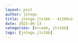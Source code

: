 ```yaml
---
layout: post
author: jotego
title: jotego.jts16b - 41268ce
date: 2025-06-13
categories: [Arcade, jts16b]
tags: [jotego.jts16b]
---
```


